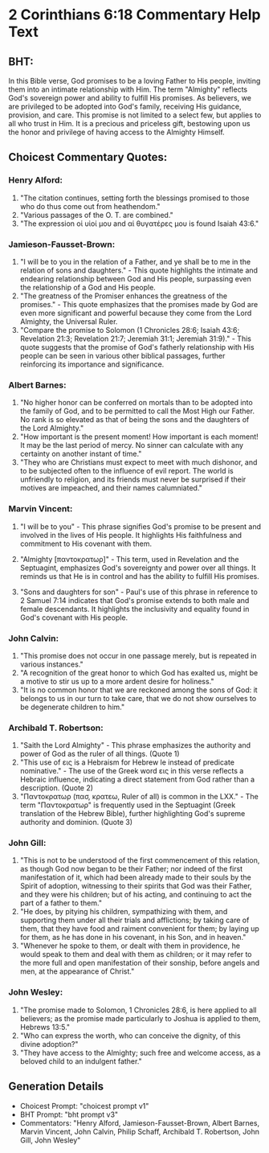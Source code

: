 # 2 Corinthians 6:18 Commentary Help Text

## BHT:
In this Bible verse, God promises to be a loving Father to His people, inviting them into an intimate relationship with Him. The term "Almighty" reflects God's sovereign power and ability to fulfill His promises. As believers, we are privileged to be adopted into God's family, receiving His guidance, provision, and care. This promise is not limited to a select few, but applies to all who trust in Him. It is a precious and priceless gift, bestowing upon us the honor and privilege of having access to the Almighty Himself.

## Choicest Commentary Quotes:
### Henry Alford:
1. "The citation continues, setting forth the blessings promised to those who do thus come out from heathendom."
2. "Various passages of the O. T. are combined."
3. "The expression οἱ υἱοί μου and αἱ θυγατέρες μου is found Isaiah 43:6."

### Jamieson-Fausset-Brown:
1. "I will be to you in the relation of a Father, and ye shall be to me in the relation of sons and daughters." - This quote highlights the intimate and endearing relationship between God and His people, surpassing even the relationship of a God and His people.
2. "The greatness of the Promiser enhances the greatness of the promises." - This quote emphasizes that the promises made by God are even more significant and powerful because they come from the Lord Almighty, the Universal Ruler.
3. "Compare the promise to Solomon (1 Chronicles 28:6; Isaiah 43:6; Revelation 21:3; Revelation 21:7; Jeremiah 31:1; Jeremiah 31:9)." - This quote suggests that the promise of God's fatherly relationship with His people can be seen in various other biblical passages, further reinforcing its importance and significance.

### Albert Barnes:
1. "No higher honor can be conferred on mortals than to be adopted into the family of God, and to be permitted to call the Most High our Father. No rank is so elevated as that of being the sons and the daughters of the Lord Almighty."
2. "How important is the present moment! How important is each moment! It may be the last period of mercy. No sinner can calculate with any certainty on another instant of time."
3. "They who are Christians must expect to meet with much dishonor, and to be subjected often to the influence of evil report. The world is unfriendly to religion, and its friends must never be surprised if their motives are impeached, and their names calumniated."

### Marvin Vincent:
1. "I will be to you" - This phrase signifies God's promise to be present and involved in the lives of His people. It highlights His faithfulness and commitment to His covenant with them.

2. "Almighty [παντοκρατωρ]" - This term, used in Revelation and the Septuagint, emphasizes God's sovereignty and power over all things. It reminds us that He is in control and has the ability to fulfill His promises.

3. "Sons and daughters for son" - Paul's use of this phrase in reference to 2 Samuel 7:14 indicates that God's promise extends to both male and female descendants. It highlights the inclusivity and equality found in God's covenant with His people.

### John Calvin:
1. "This promise does not occur in one passage merely, but is repeated in various instances."
2. "A recognition of the great honor to which God has exalted us, might be a motive to stir us up to a more ardent desire for holiness."
3. "It is no common honor that we are reckoned among the sons of God: it belongs to us in our turn to take care, that we do not show ourselves to be degenerate children to him."

### Archibald T. Robertson:
1. "Saith the Lord Almighty" - This phrase emphasizes the authority and power of God as the ruler of all things. (Quote 1)
2. "This use of εις is a Hebraism for Hebrew le instead of predicate nominative." - The use of the Greek word εις in this verse reflects a Hebraic influence, indicating a direct statement from God rather than a description. (Quote 2)
3. "Παντοκρατωρ (πασ, κρατεω, Ruler of all) is common in the LXX." - The term "Παντοκρατωρ" is frequently used in the Septuagint (Greek translation of the Hebrew Bible), further highlighting God's supreme authority and dominion. (Quote 3)

### John Gill:
1. "This is not to be understood of the first commencement of this relation, as though God now began to be their Father; nor indeed of the first manifestation of it, which had been already made to their souls by the Spirit of adoption, witnessing to their spirits that God was their Father, and they were his children; but of his acting, and continuing to act the part of a father to them."
2. "He does, by pitying his children, sympathizing with them, and supporting them under all their trials and afflictions; by taking care of them, that they have food and raiment convenient for them; by laying up for them, as he has done in his covenant, in his Son, and in heaven."
3. "Whenever he spoke to them, or dealt with them in providence, he would speak to them and deal with them as children; or it may refer to the more full and open manifestation of their sonship, before angels and men, at the appearance of Christ."

### John Wesley:
1. "The promise made to Solomon, 1 Chronicles 28:6, is here applied to all believers; as the promise made particularly to Joshua is applied to them, Hebrews 13:5."
2. "Who can express the worth, who can conceive the dignity, of this divine adoption?"
3. "They have access to the Almighty; such free and welcome access, as a beloved child to an indulgent father."


## Generation Details
- Choicest Prompt: "choicest prompt v1"
- BHT Prompt: "bht prompt v3"
- Commentators: "Henry Alford, Jamieson-Fausset-Brown, Albert Barnes, Marvin Vincent, John Calvin, Philip Schaff, Archibald T. Robertson, John Gill, John Wesley"

